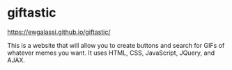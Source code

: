 # giftastic

https://ewgalassi.github.io/giftastic/

This is a website that will allow you to create buttons and search for GIFs of whatever memes you want.  It uses HTML, CSS, JavaScript, JQuery, and AJAX.
